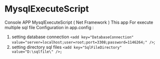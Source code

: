 # MysqlExecuteScript
Console APP MysqlExecuteScript ( Net Framework )
This app For execute multiple sql file
Configuration in app.config : 
1. setting database connection
`<add key="DatabaseConnection" value="server=localhost;user=root;port=3308;password=1146264;" />`;
2. setting directory sql files
`<add key="SqlFileDirectory" value="D:\sqlfile\" />;`



